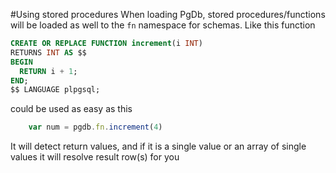 #Using stored procedures
When loading PgDb, stored procedures/functions will be loaded as well to the `fn` namespace for schemas. Like this function
```SQL
CREATE OR REPLACE FUNCTION increment(i INT)
RETURNS INT AS $$
BEGIN
  RETURN i + 1;
END;
$$ LANGUAGE plpgsql;
```
could be used as easy as this
```js
    var num = pgdb.fn.increment(4)
```
It will detect return values, and if it is a single value or an array of single values it will resolve result row(s) for you
